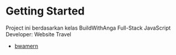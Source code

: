 # Getting Started

Project ini berdasarkan kelas BuildWithAnga Full-Stack JavaScript Developer: Website Travel
- [bwamern](https://buildwithangga.com/kelas/full-stack-javascript-developer-website-travel)

